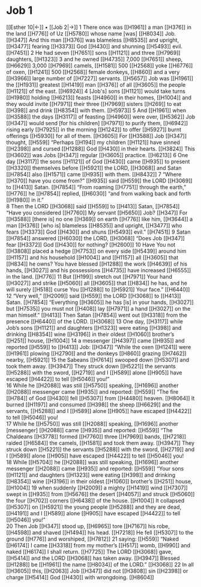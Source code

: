 # Job 1
[[Esther 10|←]] • [[Job 2|→]]
1 There once was [[H1961]] a man [[H376]] in the land [[H776]] of Uz [[H5780]] whose name [was] [[H8034]] Job. [[H347]] And this man [[H376]] was blameless [[H8535]] and upright, [[H3477]] fearing [[H3373]] God [[H430]] and shunning [[H5493]] evil. [[H7451]] 
2 He had seven [[H7651]] sons [[H1121]] and three [[H7969]] daughters, [[H1323]] 
3 and he owned [[H4735]] 7,000 [[H7651]] sheep, [[H6629]] 3,000 [[H7969]] camels, [[H1581]] 500 [[H2568]] yoke [[H6776]] of oxen, [[H1241]] 500 [[H2568]] female donkeys, [[H860]] and a very [[H3966]] large number of [[H7227]] servants. [[H5657]] Job was [[H1961]] the [[H1931]] greatest [[H1419]] man [[H376]] of all [[H3605]] the people [[H1121]] of the east. [[H6924]] 
4 [Job's] sons [[H1121]] would take turns [[H1980]] holding [[H6213]] feasts [[H4960]] in their homes, [[H1004]] and they would invite [[H7971]] their three [[H7969]] sisters [[H269]] to eat [[H398]] and drink [[H8354]] with them. [[H5973]] 
5 And [[H1961]] when [[H3588]] the days [[H3117]] of feasting [[H4960]] were over, [[H5362]] Job [[H347]] would send [for his children] [[H7971]] to purify them, [[H6942]] rising early [[H7925]] in the morning [[H1242]] to offer [[H5927]] burnt offerings [[H5930]] for all of them. [[H3605]] For [[H3588]] Job [[H347]] thought, [[H559]] “Perhaps [[H194]] my children [[H1121]] have sinned [[H2398]] and cursed [[H1288]] God [[H430]] in their hearts. [[H3824]] This [[H3602]] was Jobs [[H347]] regular [[H3605]] practice. [[H6213]] 
6 One day [[H3117]] the sons [[H1121]] of God [[H430]] came [[H935]] to present [[H3320]] themselves before [[H5921]] the LORD, [[H3068]] and Satan [[H7854]] also [[H1571]] came [[H935]] with them. [[H8432]] 
7 “Where [[H370]] have you come from?” [[H935]] said [[H559]] the LORD [[H3069]] to [[H413]] Satan. [[H7854]] “From roaming [[H7751]] through the earth,” [[H776]] he [[H7854]] replied, [[H6030]] “and from walking back and forth [[H1980]] in it.”  
8 Then the LORD [[H3068]] said [[H559]] to [[H413]] Satan, [[H7854]] “Have you considered [[H7760]] My servant [[H5650]] Job? [[H347]] For [[H3588]] [there is] no one [[H369]] on earth [[H776]] like him, [[H3644]] a man [[H376]] [who is] blameless [[H8535]] and upright, [[H3477]] who fears [[H3373]] God [[H430]] and shuns [[H5493]] evil.” [[H7451]] 
9 Satan [[H7854]] answered [[H6030]] the LORD, [[H3068]] “Does Job [[H347]] fear [[H3372]] God [[H430]] for nothing? [[H2600]] 
10 Have You not [[H3808]] placed a hedge [[H7753]] on every side [[H5439]] around him [[H1157]] and his household [[H1004]] and [[H1157]] all [[H3605]] that [[H834]] he owns?  You have blessed [[H1288]] the work [[H4639]] of his hands, [[H3027]] and his possessions [[H4735]] have increased [[H6555]] in the land. [[H776]] 
11 But [[H199]] stretch out [[H7971]] Your hand [[H3027]] and strike [[H5060]] all [[H3605]] that [[H834]] he has,  and he will surely [[H518]] curse You [[H1288]] to [[H5921]] Your face.” [[H6440]] 
12 “Very well,” [[H2009]] said [[H559]] the LORD [[H3068]] to [[H413]] Satan. [[H7854]] “Everything [[H3605]] he has [is]  in your hands, [[H3027]] but [[H7535]] you must not [[H408]] lay [[H7971]] a hand [[H3027]] on the man himself.” [[H413]] Then Satan [[H7854]] went out [[H3318]] from the presence [[H6440]] of the LORD. [[H3068]] 
13 One day, [[H3117]] while Job’s sons [[H1121]] and daughters [[H1323]] were eating [[H398]] and drinking [[H8354]] wine [[H3196]] in their oldest [[H1060]] brother’s [[H251]] house, [[H1004]] 
14 a messenger [[H4397]] came [[H935]] and reported [[H559]] to [[H413]] Job: [[H347]] “While the oxen [[H1241]] were [[H1961]] plowing [[H2790]] and the donkeys [[H860]] grazing [[H7462]] nearby, [[H5921]] 
15 the Sabeans [[H7614]] swooped down [[H5307]] and took them away. [[H3947]] They struck down [[H5221]] the servants [[H5288]] with the sword, [[H2719]] and I [[H589]] alone [[H905]] have escaped [[H4422]] to tell [[H5046]] you!”  
16 While he [[H2088]] was still [[H5750]] speaking, [[H1696]] another [[H2088]] messenger came [[H935]] and reported: [[H559]] “The fire [[H784]] of God [[H430]] fell [[H5307]] from [[H4480]] heaven. [[H8064]] It burned [[H1197]] and consumed [[H398]] the sheep [[H6629]] and the servants, [[H5288]] and I [[H589]] alone [[H905]] have escaped [[H4422]] to tell [[H5046]] you!  
17 While he [[H5750]] was still [[H2088]] speaking, [[H1696]] another [messenger] [[H2088]] came [[H935]] and reported: [[H559]] “The Chaldeans [[H3778]] formed [[H7760]] three [[H7969]] bands, [[H7218]] raided [[H6584]] the camels, [[H1581]] and took them away. [[H3947]] They struck down [[H5221]] the servants [[H5288]] with the sword, [[H2719]] and I [[H589]] alone [[H905]] have escaped [[H4422]] to tell [[H5046]] you!  
18 While [[H5704]] he [[H2088]] was still speaking, [[H1696]] another messenger [[H2088]] came [[H935]] and reported: [[H559]] “Your sons [[H1121]] and daughters [[H1323]] were eating [[H398]] and drinking [[H8354]] wine [[H3196]] in their oldest [[H1060]] brother’s [[H251]] house, [[H1004]] 
19 when suddenly [[H2009]] a mighty [[H1419]] wind [[H7307]] swept in [[H935]] from [[H5676]] the desert [[H4057]] and struck [[H5060]] the four [[H702]] corners [[H6438]] of the house. [[H1004]] It collapsed [[H5307]] on [[H5921]] the young people [[H5288]] and they are dead, [[H4191]] and I [[H589]] alone [[H905]] have escaped [[H4422]] to tell [[H5046]] you!”  
20 Then Job [[H347]] stood up, [[H6965]] tore [[H7167]] his robe, [[H4598]] and shaved [[H1494]] his head. [[H7218]] He fell [[H5307]] to the ground [[H776]] and worshiped, [[H7812]] 
21 saying: [[H559]] “Naked [[H6174]] I came [[H3318]] from my mother’s [[H517]] womb, [[H990]] and naked [[H6174]] I shall return. [[H7725]] The LORD [[H3068]] gave, [[H5414]] and the LORD [[H3068]] has taken away. [[H3947]] Blessed [[H1288]] be [[H1961]] the name [[H8034]] of the LORD.” [[H3068]] 
22 In all [[H3605]] this, [[H2063]] Job [[H347]] did not [[H3808]] sin [[H2398]] or charge [[H5414]] God [[H430]] with wrongdoing. [[H8604]] 
